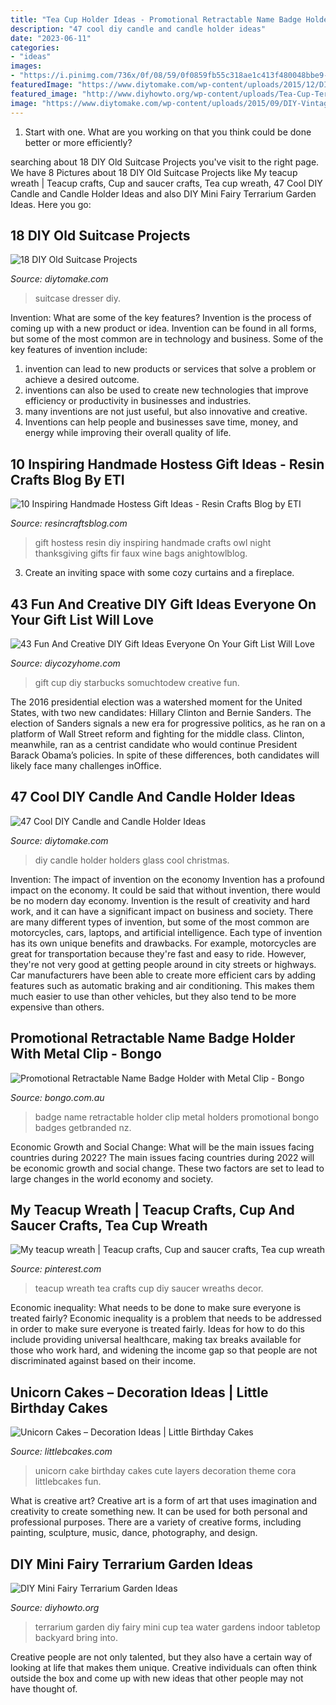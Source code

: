 ```yaml
---
title: "Tea Cup Holder Ideas - Promotional Retractable Name Badge Holder With Metal Clip"
description: "47 cool diy candle and candle holder ideas"
date: "2023-06-11"
categories:
- "ideas"
images:
- "https://i.pinimg.com/736x/0f/08/59/0f0859fb55c318ae1c413f480048bbe9--wreaths.jpg"
featuredImage: "https://www.diytomake.com/wp-content/uploads/2015/12/DIY-Beautiful-Christmas-Candels.jpg"
featured_image: "http://www.diyhowto.org/wp-content/uploads/Tea-Cup-Terrarium-DIY-Mini-Fairy-Terrarium-Garden-Ideas.jpg"
image: "https://www.diytomake.com/wp-content/uploads/2015/09/DIY-Vintage-Suitcase-Dresser.jpg"
---
```



1. Start with one. What are you working on that you think could be done better or more efficiently?

	

		
searching about 18 DIY Old Suitcase Projects you've visit to the right page. We have 8 Pictures about 18 DIY Old Suitcase Projects like My teacup wreath | Teacup crafts, Cup and saucer crafts, Tea cup wreath, 47 Cool DIY Candle and Candle Holder Ideas and also DIY Mini Fairy Terrarium Garden Ideas. Here you go:
		
    
## 18 DIY Old Suitcase Projects

<img loading=lazy src="https://www.diytomake.com/wp-content/uploads/2015/09/DIY-Vintage-Suitcase-Dresser.jpg" onerror="this.onerror=null;this.src='https://tse3.mm.bing.net/th?id=OIP.DjDjOG9DDa1JHFgBg0-qSAHaJ3&amp;pid=15.1';" alt="18 DIY Old Suitcase Projects">

_Source: diytomake.com_

>suitcase dresser diy. 

	

Invention: What are some of the key features?
Invention is the process of coming up with a new product or idea. Invention can be found in all forms, but some of the most common are in technology and business. Some of the key features of invention include:
1. invention can lead to new products or services that solve a problem or achieve a desired outcome.
2. inventions can also be used to create new technologies that improve efficiency or productivity in businesses and industries. 
3. many inventions are not just useful, but also innovative and creative. 
4. Inventions can help people and businesses save time, money, and energy while improving their overall quality of life.

    
## 10 Inspiring Handmade Hostess Gift Ideas - Resin Crafts Blog By ETI

<img loading=lazy src="https://resincraftsblog.com/wp-content/uploads/2017/12/Hostess-Gift-Ideas-5.jpg" onerror="this.onerror=null;this.src='https://tse4.mm.bing.net/th?id=OIP.mCZWGf7utJuD_jO8PailgQHaLH&amp;pid=15.1';" alt="10 Inspiring Handmade Hostess Gift Ideas - Resin Crafts Blog by ETI">

_Source: resincraftsblog.com_

>gift hostess resin diy inspiring handmade crafts owl night thanksgiving gifts fir faux wine bags anightowlblog. 

	

3. Create an inviting space with some cozy curtains and a fireplace. 

    
## 43 Fun And Creative DIY Gift Ideas Everyone On Your Gift List Will Love

<img loading=lazy src="https://diycozyhome.com/wp-content/uploads/2015/12/starbucks-cup.jpg" onerror="this.onerror=null;this.src='https://tse4.mm.bing.net/th?id=OIP.DDcoYQJgmnfVD06p7t1KjQHaKo&amp;pid=15.1';" alt="43 Fun And Creative DIY Gift Ideas Everyone On Your Gift List Will Love">

_Source: diycozyhome.com_

>gift cup diy starbucks somuchtodew creative fun. 

	

The 2016 presidential election was a watershed moment for the United States, with two new candidates: Hillary Clinton and Bernie Sanders. The election of Sanders signals a new era for progressive politics, as he ran on a platform of Wall Street reform and fighting for the middle class. Clinton, meanwhile, ran as a centrist candidate who would continue President Barack Obama’s policies. In spite of these differences, both candidates will likely face many challenges inOffice.

    
## 47 Cool DIY Candle And Candle Holder Ideas

<img loading=lazy src="https://www.diytomake.com/wp-content/uploads/2015/12/DIY-Beautiful-Christmas-Candels.jpg" onerror="this.onerror=null;this.src='https://tse2.mm.bing.net/th?id=OIP.d6aW653AohKORzu0Ajzd4wHaJ3&amp;pid=15.1';" alt="47 Cool DIY Candle and Candle Holder Ideas">

_Source: diytomake.com_

>diy candle holder holders glass cool christmas. 

	

Invention: The impact of invention on the economy
Invention has a profound impact on the economy. It could be said that without invention, there would be no modern day economy. Invention is the result of creativity and hard work, and it can have a significant impact on business and society. There are many different types of invention, but some of the most common are motorcycles, cars, laptops, and artificial intelligence. Each type of invention has its own unique benefits and drawbacks. For example, motorcycles are great for transportation because they're fast and easy to ride. However, they're not very good at getting people around in city streets or highways. Car manufacturers have been able to create more efficient cars by adding features such as automatic braking and air conditioning. This makes them much easier to use than other vehicles, but they also tend to be more expensive than others.

    
## Promotional Retractable Name Badge Holder With Metal Clip - Bongo

<img loading=lazy src="http://www.bongo.com.au/wp-content/uploads/2016/10/Retractable-Name-Badge-Holder-with-Metal-Clip.jpg" onerror="this.onerror=null;this.src='https://tse3.mm.bing.net/th?id=OIP.XkFO8a8AeoZ1RT1_AZ7MIwD6D6&amp;pid=15.1';" alt="Promotional Retractable Name Badge Holder with Metal Clip - Bongo">

_Source: bongo.com.au_

>badge name retractable holder clip metal holders promotional bongo badges getbranded nz. 

	

Economic Growth and Social Change: What will be the main issues facing countries during 2022?
The main issues facing countries during 2022 will be economic growth and social change. These two factors are set to lead to large changes in the world economy and society.

    
## My Teacup Wreath | Teacup Crafts, Cup And Saucer Crafts, Tea Cup Wreath

<img loading=lazy src="https://i.pinimg.com/736x/0f/08/59/0f0859fb55c318ae1c413f480048bbe9--wreaths.jpg" onerror="this.onerror=null;this.src='https://tse3.mm.bing.net/th?id=OIP.UjDhhg0LzcuxjgCVx4maxAHaNK&amp;pid=15.1';" alt="My teacup wreath | Teacup crafts, Cup and saucer crafts, Tea cup wreath">

_Source: pinterest.com_

>teacup wreath tea crafts cup diy saucer wreaths decor. 

	

Economic inequality: What needs to be done to make sure everyone is treated fairly?
Economic inequality is a problem that needs to be addressed in order to make sure everyone is treated fairly. Ideas for how to do this include providing universal healthcare, making tax breaks available for those who work hard, and widening the income gap so that people are not discriminated against based on their income.

    
## Unicorn Cakes – Decoration Ideas | Little Birthday Cakes

<img loading=lazy src="http://www.littlebcakes.com/wp-content/uploads/2014/05/Unicorn-Birthday-Cake-768x1024.jpg" onerror="this.onerror=null;this.src='https://tse3.mm.bing.net/th?id=OIP.xy5nFYeoJLBySGY8s2klBQHaJ4&amp;pid=15.1';" alt="Unicorn Cakes – Decoration Ideas | Little Birthday Cakes">

_Source: littlebcakes.com_

>unicorn cake birthday cakes cute layers decoration theme cora littlebcakes fun. 

	

What is creative art?
Creative art is a form of art that uses imagination and creativity to create something new. It can be used for both personal and professional purposes. There are a variety of creative forms, including painting, sculpture, music, dance, photography, and design.

    
## DIY Mini Fairy Terrarium Garden Ideas

<img loading=lazy src="http://www.diyhowto.org/wp-content/uploads/Tea-Cup-Terrarium-DIY-Mini-Fairy-Terrarium-Garden-Ideas.jpg" onerror="this.onerror=null;this.src='https://tse2.mm.bing.net/th?id=OIP.vKq1OElbp9odl4Rw3iSlewHaJ8&amp;pid=15.1';" alt="DIY Mini Fairy Terrarium Garden Ideas">

_Source: diyhowto.org_

>terrarium garden diy fairy mini cup tea water gardens indoor tabletop backyard bring into. 

	

Creative people are not only talented, but they also have a certain way of looking at life that makes them unique. Creative individuals can often think outside the box and come up with new ideas that other people may not have thought of.

